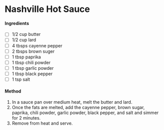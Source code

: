 <!-- TAG: accoutrements -->
<!-- TAG: sauce -->
<!-- TAG: vegetarian -->
<!-- TAG: gluten free -->

# Nashville Hot Sauce

#### Ingredients

- [ ] 1/2 cup butter
- [ ] 1/2 cup lard
- [ ] 4 tbsps cayenne pepper
- [ ] 2 tbsps brown suger
- [ ] 1 tbsp paprika
- [ ] 1 tbsp chili powder
- [ ] 1 tbsp garlic powder
- [ ] 1 tbsp black pepper
- [ ] 1 tsp salt

#### Method

1. In a sauce pan over medium heat, melt the butter and lard.
2. Once the fats are melted, add the cayenne pepper, brown sugar, paprika, chili powder, garlic powder, black pepper, and salt and simmer for 2 minutes.
3. Remove from heat and serve.
